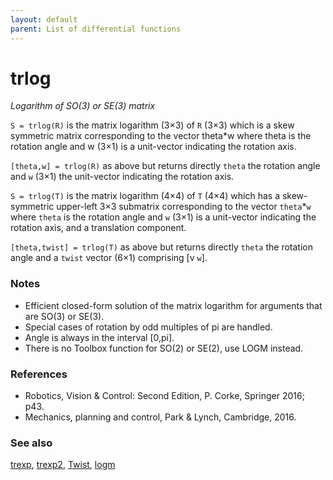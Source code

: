 ```yaml
---
layout: default
parent: List of differential functions
---
```

# trlog
_Logarithm of SO(3) or SE(3) matrix_


```S = trlog(R)``` is the matrix logarithm (3&times;3) of `R` (3&times;3) which is a skew
symmetric matrix corresponding to the vector theta*w where theta is the
rotation angle and w (3&times;1) is a unit-vector indicating the rotation axis.


```[theta,w] = trlog(R)``` as above but returns directly `theta` the rotation
angle and `w` (3&times;1) the unit-vector indicating the rotation axis.


```S = trlog(T)``` is the matrix logarithm (4&times;4) of `T` (4&times;4) which has a
skew-symmetric upper-left 3&times;3 submatrix corresponding to the vector
`theta`*`w` where `theta` is the rotation angle and `w` (3&times;1) is a unit-vector
indicating the rotation axis, and a translation component.


```[theta,twist] = trlog(T)``` as above but returns directly `theta` the rotation
angle and a `twist` vector (6&times;1) comprising [v `w`].
### Notes
* Efficient closed-form solution of the matrix logarithm for arguments that are    SO(3) or SE(3).
* Special cases of rotation by odd multiples of pi are handled.
* Angle is always in the interval [0,pi].
* There is no Toolbox function for SO(2) or SE(2), use LOGM instead.

### References
* Robotics, Vision & Control: Second Edition, P. Corke, Springer 2016; p43.
* Mechanics, planning and control, Park & Lynch, Cambridge, 2016.

### See also

[trexp](trexp.md), [trexp2](trexp2.md), [Twist](Twist.md), [logm](logm.md)
